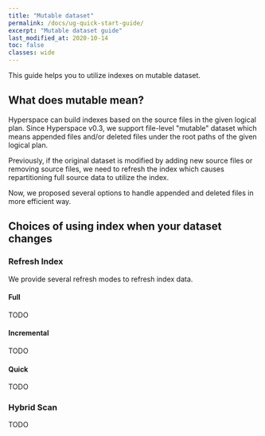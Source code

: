 ```yaml
---
title: "Mutable dataset"
permalink: /docs/ug-quick-start-guide/
excerpt: "Mutable dataset guide"
last_modified_at: 2020-10-14
toc: false
classes: wide
---
```


This guide helps you to utilize indexes on mutable dataset.

## What does mutable mean?
Hyperspace can build indexes based on the source files in the given logical plan.
Since Hyperspace v0.3, we support file-level "mutable" dataset which means appended files and/or
deleted files under the root paths of the given logical plan.

Previously, if the original dataset is modified by adding new source files or removing source files,
we need to refresh the index which causes repartitioning full source data to utilize the index.

Now, we proposed several options to handle appended and deleted files in more efficient way.

## Choices of using index when your dataset changes

### Refresh Index

We provide several refresh modes to refresh index data.

#### Full
TODO

#### Incremental
TODO

#### Quick
TODO

### Hybrid Scan
TODO

